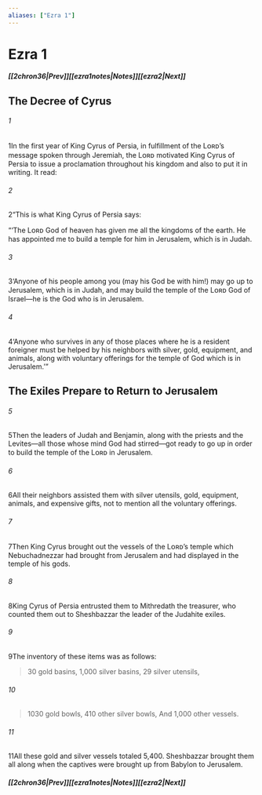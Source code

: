 ```yaml
---
aliases: ["Ezra 1"]
---
```

# Ezra 1
##### <span class=arrow-left></span>[[2chron36|Prev]]<span class=navigation-separator></span>[[ezra1notes|Notes]]<span class=navigation-separator></span>[[ezra2|Next]]<span class=arrow-right></span>
## The Decree of Cyrus
###### 1
<span class=verse-first>1</span>In the first year of King Cyrus of Persia, in fulfillment of the Lᴏʀᴅ’s message spoken through Jeremiah, the Lᴏʀᴅ motivated King Cyrus of Persia to issue a proclamation throughout his kingdom and also to put it in writing. It read:
<div class=paragraph-break></div>

###### 2
<span class=verse-first>2</span>“This is what King Cyrus of Persia says:
<div class=paragraph-break></div>

“‘The Lᴏʀᴅ God of heaven has given me all the kingdoms of the earth. He has appointed me to build a temple for him in Jerusalem, which is in Judah.
###### 3
<span class=verse-body>3</span>‘Anyone of his people among you (may his God be with him!) may go up to Jerusalem, which is in Judah, and may build the temple of the Lᴏʀᴅ God of Israel—he is the God who is in Jerusalem.
###### 4
<span class=verse-body>4</span>‘Anyone who survives in any of those places where he is a resident foreigner must be helped by his neighbors with silver, gold, equipment, and animals, along with voluntary offerings for the temple of God which is in Jerusalem.’”
## The Exiles Prepare to Return to Jerusalem
###### 5
<span class=verse-first>5</span>Then the leaders of Judah and Benjamin, along with the priests and the Levites—all those whose mind God had stirred—got ready to go up in order to build the temple of the Lᴏʀᴅ in Jerusalem.
###### 6
<span class=verse-body>6</span>All their neighbors assisted them with silver utensils, gold, equipment, animals, and expensive gifts, not to mention all the voluntary offerings.
###### 7
<span class=verse-body>7</span>Then King Cyrus brought out the vessels of the Lᴏʀᴅ’s temple which Nebuchadnezzar had brought from Jerusalem and had displayed in the temple of his gods.
###### 8
<span class=verse-body>8</span>King Cyrus of Persia entrusted them to Mithredath the treasurer, who counted them out to Sheshbazzar the leader of the Judahite exiles.
###### 9
<span class=verse-body>9</span>The inventory of these items was as follows:
<div class=paragraph-break></div>

>30 gold basins,
>1,000 silver basins,
>29 silver utensils,
###### 10
><span class=verse-body-poetry>10</span>30 gold bowls,
>410 other silver bowls,
>And 1,000 other vessels.
<div class=paragraph-break></div>

###### 11
<span class=verse-body>11</span>All these gold and silver vessels totaled 5,400. Sheshbazzar brought them all along when the captives were brought up from Babylon to Jerusalem.
##### <span class=arrow-left></span>[[2chron36|Prev]]<span class=navigation-separator></span>[[ezra1notes|Notes]]<span class=navigation-separator></span>[[ezra2|Next]]<span class=arrow-right></span>